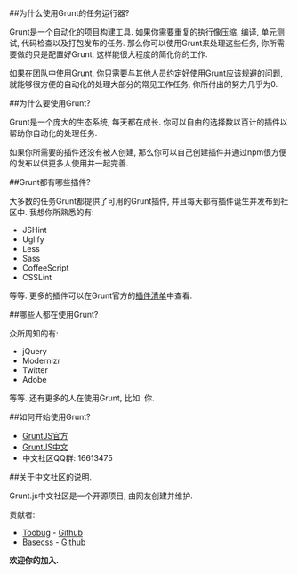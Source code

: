 ##为什么使用Grunt的任务运行器?

Grunt是一个自动化的项目构建工具. 如果你需要重复的执行像压缩, 编译, 单元测试, 代码检查以及打包发布的任务. 那么你可以使用Grunt来处理这些任务, 你所需要做的只是配置好Grunt, 这样能很大程度的简化你的工作. 

如果在团队中使用Grunt, 你只需要与其他人员约定好使用Grunt应该规避的问题, 就能够很方便的自动化的处理大部分的常见工作任务, 你所付出的努力几乎为0.

##为什么要使用Grunt?

Grunt是一个庞大的生态系统, 每天都在成长. 你可以自由的选择数以百计的插件以帮助你自动化的处理任务.

如果你所需要的插件还没有被人创建, 那么你可以自己创建插件并通过npm很方便的发布以供更多人使用并一起完善. 

##Grunt都有哪些插件?

大多数的任务Grunt都提供了可用的Grunt插件, 并且每天都有插件诞生并发布到社区中. 我想你所熟悉的有:

+ JSHint
+ Uglify
+ Less
+ Sass
+ CoffeeScript
+ CSSLint

等等. 更多的插件可以在Grunt官方的[插件清单](http://gruntjs.com/plugins)中查看.

##哪些人都在使用Grunt?

众所周知的有:

+ jQuery
+ Modernizr
+ Twitter
+ Adobe

等等. 还有更多的人在使用Grunt, 比如: 你.

##如何开始使用Grunt?

+ [GruntJS官方](http://www.gruntjs.com/)
+ [GruntJS中文](http://www.gruntjs.org/)
+ 中文社区QQ群: 16613475

##关于中文社区的说明.

Grunt.js中文社区是一个开源项目, 由网友创建并维护.

贡献者:

+ [Toobug](http://www.toobug.net/) - [Github](https://github.com/TooooBug)
+ [Basecss](http://weibo.com/html5mm) - [Github](https://github.com/basecss)

**欢迎你的加入.**
